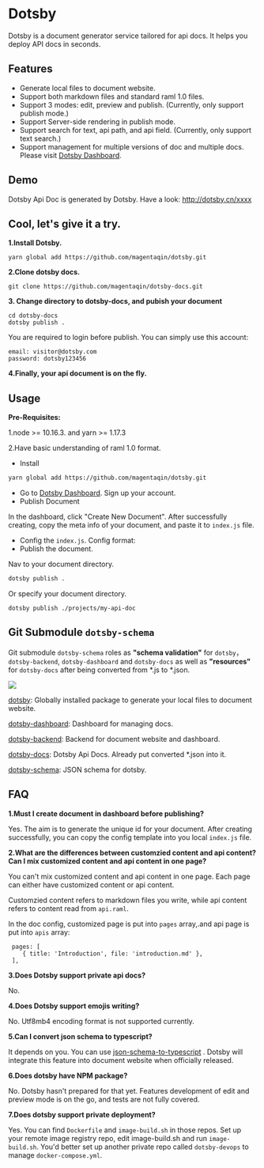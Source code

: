 # Dotsby

Dotsby is a document generator service tailored for api docs. It helps you deploy API docs in seconds.



## Features

* Generate local files to document website.
* Support both markdown files and standard raml 1.0 files.
* Support 3 modes: edit, preview and publish. (Currently, only support publish mode.)
* Support Server-side rendering  in publish mode.
* Support search for text, api path, and api field. (Currently, only support text search.)
* Support management for multiple versions of doc and multiple docs. Please visit  [Dotsby Dashboard](http://dotsby.cn).



## Demo

Dotsby Api Doc is generated by Dotsby. Have a look: http://dotsby.cn/xxxx



## Cool, let's give it a try.

**1.Install Dotsby.**

```
yarn global add https://github.com/magentaqin/dotsby.git
```

**2.Clone dotsby docs.**

```
git clone https://github.com/magentaqin/dotsby-docs.git
```

**3. Change directory to dotsby-docs, and pubish your document**

```
cd dotsby-docs
dotsby publish .
```

You are required to login before publish. You can simply use this account:

```
email: visitor@dotsby.com
password: dotsby123456
```

**4.Finally, your api document is on the fly.**



## Usage

**Pre-Requisites:**

1.node >= 10.16.3. and yarn >= 1.17.3

2.Have basic understanding of raml 1.0 format.

* Install

```bash
yarn global add https://github.com/magentaqin/dotsby.git
```

* Go to [Dotsby Dashboard](http://dotsby.cn).  Sign up your account.
* Publish Document

In the dashboard, click "Create New Document". After successfully creating, copy the meta info of your document, and paste it to `index.js` file.

* Config the `index.js`. Config format:
* Publish the document.

Nav to your document directory.

```bash
dotsby publish .
```

Or specify your document directory.

```
dotsby publish ./projects/my-api-doc
```



## Git Submodule `dotsby-schema`

Git submodule `dotsby-schema` roles as **"schema validation"** for `dotsby`，`dotsby-backend`, `dotsby-dashboard` and `dotsby-docs`  as well as **"resources"** for `dotsby-docs` after being converted from *.js to *.json.

![](http://q74un8tss.bkt.clouddn.com/dotby-schema.png?e=1584107576&token=SwFpkVwcb0BP3vDWeUXWoI9U8uyccsIiEx7Yv3G0:alpW1tXDjsHqKw4WfKQP-KA8_NQ=)

[dotsby](https://github.com/magentaqin/dotsby): Globally installed package to generate your local files to document website.

[dotsby-dashboard](https://github.com/magentaqin/dotsby-dashboard): Dashboard for managing docs.

[dotsby-backend](https://github.com/magentaqin/dotsby-backend): Backend for document website and dashboard.

[dotsby-docs](https://github.com/magentaqin/dotsby-docs): Dotsby Api Docs. Already put converted *.json into it.

[dotsby-schema](https://github.com/magentaqin/dotsby-schema):  JSON schema for dotsby.



## FAQ

**1.Must I create document in dashboard before publishing?**

Yes. The aim is to generate the unique id for your document. After creating successfully, you can copy the config template into you local `index.js` file.

**2.What are the differences between customzied content and api content? Can I mix customized content and api content in one page?**

 You can't mix customized content and api content in one page. Each page can either have customized content or api content.

Customzied content refers to markdown files you write, while api content refers to content read from `api.raml`.

In the doc config, customized page is put into `pages` array,.and api page is put into `apis` array:

```
 pages: [
    { title: 'Introduction', file: 'introduction.md' },
 ],
```

**3.Does Dotsby support private api docs?**

No.

**4.Does Dotsby support emojis writing?**

No. Utf8mb4 encoding format is not supported currently.

**5.Can I convert json schema to typescript?**

It depends on you. You can use [json-schema-to-typescript](https://github.com/bcherny/json-schema-to-typescript.git) . Dotsby will integrate this feature into document website when officially released.

**6.Does dotsby have NPM package?**

No. Dotsby hasn't prepared for that yet. Features development of edit and preview mode is on the go, and tests are not fully covered.

**7.Does dotsby support private deployment?**

Yes. You can find `Dockerfile` and `image-build.sh`  in those repos. Set up your remote image registry repo, edit image-build.sh and run `image-build.sh`. You'd better set up another private repo called `dotsby-devops` to manage `docker-compose.yml`.
